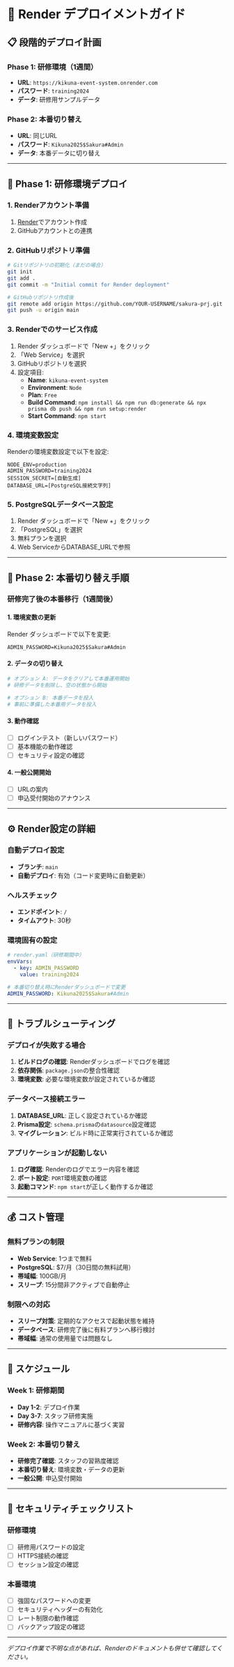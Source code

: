 # 🚀 Render デプロイメントガイド

## 📋 段階的デプロイ計画

### Phase 1: 研修環境（1週間）
- **URL**: `https://kikuna-event-system.onrender.com`
- **パスワード**: `training2024`
- **データ**: 研修用サンプルデータ

### Phase 2: 本番切り替え
- **URL**: 同じURL
- **パスワード**: `Kikuna2025$Sakura#Admin`
- **データ**: 本番データに切り替え

---

## 🚀 Phase 1: 研修環境デプロイ

### 1. Renderアカウント準備
1. [Render](https://render.com)でアカウント作成
2. GitHubアカウントとの連携

### 2. GitHubリポジトリ準備
```bash
# Gitリポジトリの初期化（まだの場合）
git init
git add .
git commit -m "Initial commit for Render deployment"

# GitHubリポジトリ作成後
git remote add origin https://github.com/YOUR-USERNAME/sakura-prj.git
git push -u origin main
```

### 3. Renderでのサービス作成
1. Render ダッシュボードで「New +」をクリック
2. 「Web Service」を選択
3. GitHubリポジトリを選択
4. 設定項目:
   - **Name**: `kikuna-event-system`
   - **Environment**: `Node`
   - **Plan**: `Free`
   - **Build Command**: `npm install && npm run db:generate && npx prisma db push && npm run setup:render`
   - **Start Command**: `npm start`

### 4. 環境変数設定
Renderの環境変数設定で以下を設定:
```
NODE_ENV=production
ADMIN_PASSWORD=training2024
SESSION_SECRET=[自動生成]
DATABASE_URL=[PostgreSQL接続文字列]
```

### 5. PostgreSQLデータベース設定
1. Render ダッシュボードで「New +」をクリック
2. 「PostgreSQL」を選択
3. 無料プランを選択
4. Web ServiceからDATABASE_URLで参照

---

## 🔄 Phase 2: 本番切り替え手順

### 研修完了後の本番移行（1週間後）

#### 1. 環境変数の更新
Render ダッシュボードで以下を変更:
```
ADMIN_PASSWORD=Kikuna2025$Sakura#Admin
```

#### 2. データの切り替え
```bash
# オプション A: データをクリアして本番運用開始
# 研修データを削除し、空の状態から開始

# オプション B: 本番データを投入
# 事前に準備した本番用データを投入
```

#### 3. 動作確認
- [ ] ログインテスト（新しいパスワード）
- [ ] 基本機能の動作確認
- [ ] セキュリティ設定の確認

#### 4. 一般公開開始
- [ ] URLの案内
- [ ] 申込受付開始のアナウンス

---

## ⚙️ Render設定の詳細

### 自動デプロイ設定
- **ブランチ**: `main`
- **自動デプロイ**: 有効（コード変更時に自動更新）

### ヘルスチェック
- **エンドポイント**: `/`
- **タイムアウト**: 30秒

### 環境固有の設定
```yaml
# render.yaml（研修期間中）
envVars:
  - key: ADMIN_PASSWORD
    value: training2024

# 本番切り替え時にRenderダッシュボードで変更
ADMIN_PASSWORD: Kikuna2025$Sakura#Admin
```

---

## 🔧 トラブルシューティング

### デプロイが失敗する場合
1. **ビルドログの確認**: Renderダッシュボードでログを確認
2. **依存関係**: `package.json`の整合性確認
3. **環境変数**: 必要な環境変数が設定されているか確認

### データベース接続エラー
1. **DATABASE_URL**: 正しく設定されているか確認
2. **Prisma設定**: `schema.prisma`の`datasource`設定確認
3. **マイグレーション**: ビルド時に正常実行されているか確認

### アプリケーションが起動しない
1. **ログ確認**: Renderのログでエラー内容を確認
2. **ポート設定**: `PORT`環境変数の確認
3. **起動コマンド**: `npm start`が正しく動作するか確認

---

## 💰 コスト管理

### 無料プランの制限
- **Web Service**: 1つまで無料
- **PostgreSQL**: $7/月（30日間の無料試用）
- **帯域幅**: 100GB/月
- **スリープ**: 15分間非アクティブで自動停止

### 制限への対応
- **スリープ対策**: 定期的なアクセスで起動状態を維持
- **データベース**: 研修完了後に有料プランへ移行検討
- **帯域幅**: 通常の使用量では問題なし

---

## 📅 スケジュール

### Week 1: 研修期間
- **Day 1-2**: デプロイ作業
- **Day 3-7**: スタッフ研修実施
- **研修内容**: 操作マニュアルに基づく実習

### Week 2: 本番切り替え
- **研修完了確認**: スタッフの習熟度確認
- **本番切り替え**: 環境変数・データの更新
- **一般公開**: 申込受付開始

---

## 🔐 セキュリティチェックリスト

### 研修環境
- [ ] 研修用パスワードの設定
- [ ] HTTPS接続の確認
- [ ] セッション設定の確認

### 本番環境
- [ ] 強固なパスワードへの変更
- [ ] セキュリティヘッダーの有効化
- [ ] レート制限の動作確認
- [ ] バックアップ設定の確認

---

*デプロイ作業で不明な点があれば、Renderのドキュメントも併せて確認してください。*